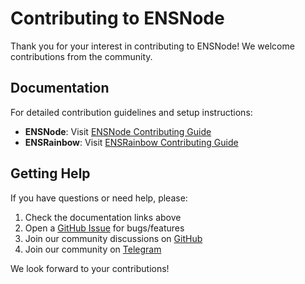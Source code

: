 # Contributing to ENSNode

Thank you for your interest in contributing to ENSNode! We welcome contributions from the community.

## Documentation

For detailed contribution guidelines and setup instructions:

- **ENSNode**: Visit [ENSNode Contributing Guide](https://ensnode.io/docs/contributing)
- **ENSRainbow**: Visit [ENSRainbow Contributing Guide](https://ensnode.io/ensrainbow/contributing)

## Getting Help

If you have questions or need help, please:

1. Check the documentation links above
2. Open a [GitHub Issue](https://github.com/namehash/ensnode/issues) for bugs/features
3. Join our community discussions on [GitHub](https://github.com/namehash/ensnode)
4. Join our community on [Telegram](http://t.me/ensnode)

We look forward to your contributions!
